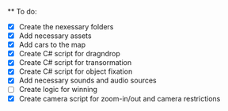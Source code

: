 ** To do:
- [x] Create the nexessary folders
- [x] Add necessary assets
- [x] Add cars to the map
- [x] Create C# script for dragndrop
- [x] Create C# script for transormation
- [x] Create C# script for object fixation
- [x] Add necessary sounds and audio sources
- [ ] Create logic for winning
- [X] Create camera script for zoom-in/out and camera restrictions 
